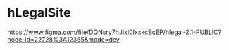 # hLegalSite

https://www.figma.com/file/DQNsry7hJixI0IxxkcBcEP/hlegal-2.1-PUBLIC?node-id=22728%3A12365&mode=dev
